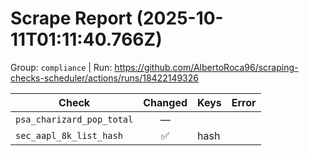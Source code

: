 # Scrape Report (2025-10-11T01:11:40.766Z)

Group: `compliance`  |  Run: https://github.com/AlbertoRoca96/scraping-checks-scheduler/actions/runs/18422149326

| Check | Changed | Keys | Error |
|---|:---:|:--|:--|
| `psa_charizard_pop_total` | — |  |  |
| `sec_aapl_8k_list_hash` | ✅ | hash |  |
